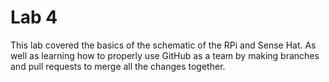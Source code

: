 # Lab 4
This lab covered the basics of the schematic of the RPi and Sense Hat. As well as learning how to properly use GitHub as a team by making branches and pull requests to merge
all the changes together. 
